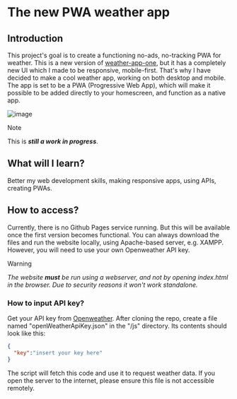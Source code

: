 # The new PWA weather app
## Introduction
This project's goal is to create a functioning no-ads, no-tracking PWA for weather. This is a new version of [weather-app-one](https://github.com/Qubi-B/weather-app-one), but it has a completely new UI which I made to be responsive, mobile-first.
That's why I have decided to make a cool weather app, working on both desktop and mobile. 
The app is set to be a PWA (Progressive Web App), which will make it possible to be added directly to your homescreen, and function as a native app. 

![image](https://github.com/Qubi-B/WeatherPro/assets/61910780/10587a9c-0952-43b2-a19f-753d006358ea)

> [!NOTE]
> This is _**still a work in progress**_.

## What will I learn?
Better my web development skills, making responsive apps, using APIs, creating PWAs.

## How to access?
Currently, there is no Github Pages service running. But this will be available once the first version becomes functional.
You can always download the files and run the website locally, using Apache-based server, e.g. XAMPP. However, you will need to use your own Openweather API key.

> [!WARNING]
> _The website **must** be run using a webserver, and not by opening index.html in the browser. Due to security reasons it won't work standalone._

### How to input API key?
Get your API key from [Openweather](https://openweathermap.org/). 
After cloning the repo, create a file named "openWeatherApiKey.json" in the "/js" directory.
Its contents should look like this:
```json
{
  "key":"insert your key here"
}
```
The script will fetch this code and use it to request weather data. If you open the server to the internet, please ensure this file is not accessible remotely.
